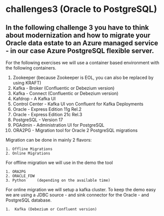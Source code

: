 # challenges3 (Oracle to PostgreSQL)

## In the following challenge 3 you have to think about modernization and how to migrate your Oracle data estate to an Azure managed service - in our case Azure PostgreSQL flexible server.

For the following exercises we will use a container based environment with the following containers.

1.  Zookeeper      (because Zookeeper is EOL, you can also be replaced by using KRAFT)
2.  Kafka          - Broker (Confluentic or Debezium version)
3.  Kafka          - Connect (Confluentic or Debezium version)
4.  Kafdrop        - A Kafka UI
5.  Control Center - Kafka UI von Confluent for Kafka Deployments
6.  Oracle         - Express Edition 11g Rel.2
7.  Oracle         - Express Edition 21c Rel.3
8.  PostgreSQL     - Version 17
9.  PGAdmin        - Administration UI for PostgreSQL
10. ORA2PG         - Migration tool for Oracle 2 PostgreSQL migrations


Migration can be done in mainly 2 flavors:

    1. Offline Migrations
    2. Online Migrations

For offline migration we will use in the demo the tool 

    1. ORA2PG
    2. ORACLE_FDW
    3. Python     (depending on the available time)

For online migration we will setup a kafka cluster. To keep the demo easy we are using a JDBC source - and sink connector for the Oracle - and PostgreSQL database.

    1.  Kafka (Debezium or Confluent version)
